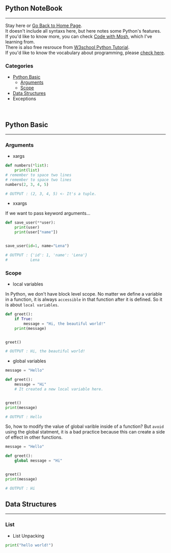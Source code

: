<style>
.highlight1{
    color: #EAC100 !important;
}
.highlight2{
    color: #AFAF61;
}
.comingsoon{
    color: red;
}
</style>

## Python NoteBook
---

Stay here or [Go Back to Home Page](../index.md).<br/>
It doesn't include all syntaxs here, but here notes some Python's features.<br/>If you'd like to know more, you can check [Code with Mosh](https://codewithmosh.com/), which I've learning from.<br/>
There is also free resrouce from [W3school Python Tutorial](https://www.w3schools.com/python/).<br/>
If you'd like to know the vocabulary about programming, please [check here](https://hackmd.io/@s4y0wTjhTAipbBv-m9yryg/rJTNZBXaH).

### Categories
* [Python Basic](#python-basic)
  * [Arguments](#arguments)
  * [Scope](#scope)
* [Data Structures](#data-structures)
* Exceptions

<br/>

## Python Basic
---

### Arguments
* xargs
  
```python
def numbers(*list):
    print(list)
# remember to space two lines
# remember to space two lines
numbers(2, 3, 4, 5)

# OUTPUT : (2, 3, 4, 5) <- It's a tuple.
```
* xxargs

If we want to pass keyword arguments...
```python
def save_user(**user):
    print(user)
    print(user["name"])


save_user(id=1, name="Lena")

# OUTPUT : {'id': 1, 'name': 'Lena'}
#          Lena
```

### Scope
* local variables

In Python, we don't have block level scope. No matter we define a variable in a function,
it is always `accessible` in that function after it is defined. So it is about `local variables`.
```python
def greet():
    if True:
        message = "Hi, the beautiful world!"
    print(message)


greet()

# OUTPUT : Hi, the beautiful world!
```

* global variables

```python
message = "Hello"

def greet():
    message = "Hi" 
    # It created a new local variable here.


greet()
print(message)

# OUTPUT : Hello
```
So, how to modify the value of global varible inside of a function? But `avoid` using the global
statment, it is a bad practice because this can create a side of effect in other functions.
```python
message = "Hello"

def greet():
    global message = "Hi"


greet()
print(message)

# OUTPUT : Hi
```

## Data Structures
---

### List
* List Unpacking

```python
print("hello world!")
```

